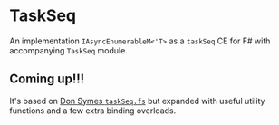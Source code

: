 # TaskSeq
An implementation `IAsyncEnumerableM<'T>` as a `taskSeq` CE for F# with accompanying `TaskSeq` module.

## Coming up!!! 

It's based on [Don Symes `taskSeq.fs`](https://github.com/dotnet/fsharp/blob/d5312aae8aad650f0043f055bb14c3aa8117e12e/tests/benchmarks/CompiledCodeBenchmarks/TaskPerf/TaskPerf/taskSeq.fs)
but expanded with useful utility functions and a few extra binding overloads.
